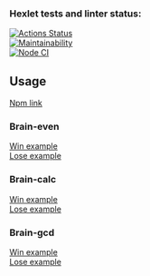 ### Hexlet tests and linter status:
[![Actions Status](https://github.com/AndreyTichinsky/frontend-project-lvl1/workflows/hexlet-check/badge.svg)](https://github.com/AndreyTichinsky/frontend-project-lvl1/actions)  
[![Maintainability](https://api.codeclimate.com/v1/badges/87d78da6144fc35ea560/maintainability)](https://codeclimate.com/github/AndreyTichinsky/frontend-project-lvl1/maintainability)  
[![Node CI](https://github.com/AndreyTichinsky/frontend-project-lvl1/actions/workflows/node.js.yml/badge.svg?branch=main)](https://github.com/AndreyTichinsky/frontend-project-lvl1/actions/workflows/node.js.yml)  
## Usage
[Npm link](https://asciinema.org/a/w70vpbGcT7Z3IJUm83DLCTHbK)  
### Brain-even
[Win example](https://asciinema.org/a/8ubLI7GvoCxvm4Z4XtbIIBQIe)  
[Lose example](https://asciinema.org/a/6J4leV5rcg0h79cXJ0ibeAziP)  
### Brain-calc
[Win example](https://asciinema.org/a/7OYQiPGqcJaAX3JJKCxBnVQUH)  
[Lose example](https://asciinema.org/a/M667K8DYtzDi7gcKCpAhJpco9)  
### Brain-gcd  
[Win example](https://asciinema.org/a/Kbx9PKhpErrc7ySR1MyzBLsAs)  
[Lose example](https://asciinema.org/a/ifVOyIvJEJnGm2DQupvfVLU03)
